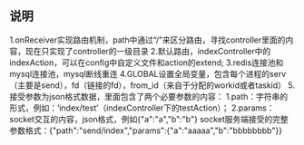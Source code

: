 
## 说明
1.onReceiver实现路由机制，path中通过“/”来区分路由，寻找controller里面的内容，现在只实现了controller的一级目录
2.默认路由，indexController中的indexAction，可以在config中自定义文件和action的extend;
3.redis连接池和mysql连接池，mysql断线重连
4.GLOBAL设置全局变量，包含每个进程的serv（主要是send），fd（链接的fd），from_id（来自于分配的workid或者taskid）
5.接受参数为json格式数据，里面包含了两个必要参数的内容：
    1.path：字符串的形式，例如：‘index/test’（indexController下的testAction）；
    2.params：socket交互的内容，json格式，例如{"a":"a","b":"b"}
    socket服务端接受的完整参数格式：{"path":"send\/index","params":{"a":"aaaaa","b":"bbbbbbbb"}}
